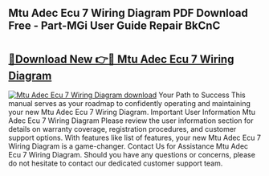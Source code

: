 ## Mtu Adec Ecu 7 Wiring Diagram PDF Download Free - Part-MGi User Guide Repair BkCnC

# <h2><a href="http://dfuhc6y.blite.top/?on=Mtu+Adec+Ecu+7+Wiring+Diagram">🔗Download New 👉🔴 Mtu Adec Ecu 7 Wiring Diagram</a></h2>

[![Mtu Adec Ecu 7 Wiring Diagram download](https://i.imgur.com/lujVjoI.png)](http://dfuhc6y.blite.top/?on=Mtu+Adec+Ecu+7+Wiring+Diagram)
Your Path to Success This manual serves as your roadmap to confidently operating and maintaining your new Mtu Adec Ecu 7 Wiring Diagram. Important User Information Mtu Adec Ecu 7 Wiring Diagram Please review the user information section for details on warranty coverage, registration procedures, and customer support options. With features like list of features, your new Mtu Adec Ecu 7 Wiring Diagram is a game-changer. Contact Us for Assistance Mtu Adec Ecu 7 Wiring Diagram. Should you have any questions or concerns, please do not hesitate to contact our dedicated customer support team.
